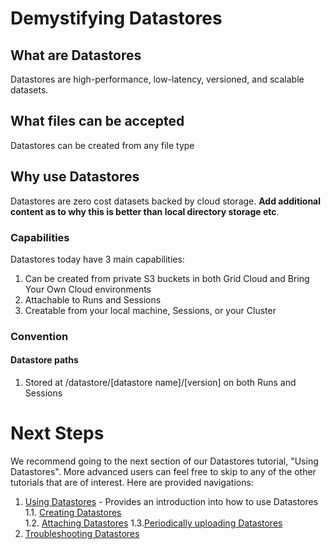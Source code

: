# Demystifying Datastores

## What are Datastores

Datastores are high-performance, low-latency, versioned, and scalable datasets.

## What files can be accepted
Datastores can be created from any file type

## Why use Datastores
Datastores are zero cost datasets backed by cloud storage. **Add additional content as to why this is better than local directory storage etc**.

### Capabilities
Datastores today have 3 main capabilities:
1. Can be created from private S3 buckets in both Grid Cloud and Bring Your Own Cloud environments
2. Attachable to Runs and Sessions
3. Creatable from your local machine, Sessions, or your Cluster

### Convention
#### Datastore paths

1. Stored at /datastore/[datastore name]/[version] on both Runs and Sessions

# Next Steps
We recommend going to the next section of our Datastores tutorial, "Using Datastores". More advanced users can feel free to skip to any of the other tutorials that are
of interest. Here are provided navigations:
1. [Using Datastores](https://docs.grid.ai/features/datastores/using-datastores) - Provides an introduction into how to use Datastores
  1.1. [Creating Datastores](https://docs.grid.ai/features/datastores/creating-datastores)  
  1.2. [Attaching Datastores](https://docs.grid.ai/features/datastores/attaching-datastores)
  1.3.[Periodically uploading Datastores](https://docs.grid.ai/features/datastores/periodically-uploading-datastores) 
2. [Troubleshooting Datastores](https://docs.grid.ai/features/datastores/troubleshooting) 
